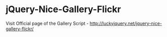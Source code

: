 # jQuery-Nice-Gallery-Flickr
Visit Official page of the Gallery Script - http://luckyjquery.net/jquery-nice-gallery-flickr/
